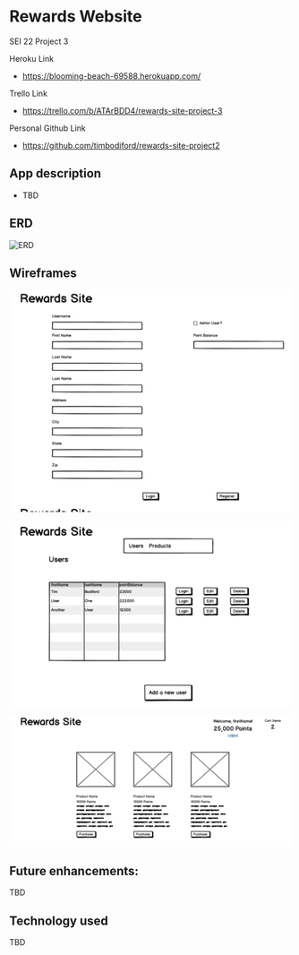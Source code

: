 # Rewards Website

SEI 22 Project 3 


Heroku Link
  * https://blooming-beach-69588.herokuapp.com/
  
Trello Link
  * https://trello.com/b/ATArBDD4/rewards-site-project-3
  
 Personal Github Link
  * https://github.com/timbodiford/rewards-site-project2

## App description
  * TBD

## ERD
![ERD](https://www.lucidchart.com/publicSegments/view/e686bd43-56bb-4259-83fe-219b2b02325f/image.jpeg)


## Wireframes
![Edit Form](https://github.com/timbodiford/rewards-site-project2/blob/master/Screen%20Shot%202019-07-29%20at%201.29.19%20PM.png)

![Users Form](https://github.com/timbodiford/rewards-site-project2/blob/master/Screen%20Shot%202019-07-29%20at%201.29.48%20PM.png)

![Products Form](https://github.com/timbodiford/rewards-site-project2/blob/master/Screen%20Shot%202019-07-29%20at%201.30.03%20PM.png)







## Future enhancements:
TBD
  


## Technology used
TBD


